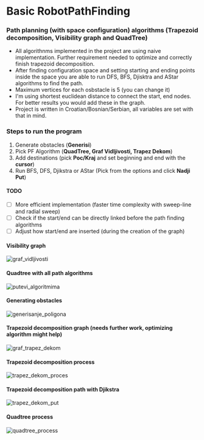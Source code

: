 # Basic RobotPathFinding

### Path planning (with space configuration) algorithms (Trapezoid decomposition, Visibility graph and QuadTree)

- All algorithnms implemented in the project are using naive implementation. Further requirement needed to optimize and correctly finish trapezoid decomposition.
- After finding configuration space and setting starting and ending points inside the space you are able to run DFS, BFS, Djisktra and AStar algorithms to find the path.
- Maximum vertices for each osbstacle is 5 (you can change it)
- I'm using shortest euclidean distance to connect the start, end nodes. For better results you would add these in the graph.
- Project is written in Croatian/Bosnian/Serbian, all variables are set with that in mind.

### Steps to run the program
1. Generate obstacles (**Generisi**)
2. Pick PF Algorithm (**QuadTree, Graf Vidljivosti, Trapez Dekom**)
3. Add destinations (pick **Poc/Kraj** and set beginning and end with the **cursor**)
4. Run BFS, DFS, Djikstra or AStar (Pick from the options and click **Nadji Put**)

#### TODO
- [ ] More efficient implementation (faster time complexity with sweep-line and radial sweep)
- [ ] Check if the start/end can be directly linked before the path finding algorithms
- [ ] Adjust how start/end are inserted (during the creation of the graph)

#### Visibility graph
![graf_vidljivosti](https://user-images.githubusercontent.com/60628863/189530788-4c6b9fb1-9f55-43a9-9083-31cc7a195a53.png)
#### Quadtree with all path algorithms
![putevi_algoritmima](https://user-images.githubusercontent.com/60628863/189530793-f0e503b7-2992-4c0d-b27e-2574652bacfe.png)
#### Generating obstacles
![generisanje_poligona](https://user-images.githubusercontent.com/60628863/189530794-40e27950-e83a-4edf-a364-f8dd02d0e83b.png)
#### Trapezoid decomposition graph (needs further work, optimizing algorithm might help)
![graf_trapez_dekom](https://user-images.githubusercontent.com/60628863/189530796-5077155c-b629-4a35-b816-02441db73d50.png)
#### Trapezoid decomposition process 
![trapez_dekom_proces](https://user-images.githubusercontent.com/60628863/189530797-27f0d6b4-0d49-4e1b-8b97-7b4b6e854c60.png)
#### Trapezoid decomposition path with Djikstra
![trapez_dekom_put](https://user-images.githubusercontent.com/60628863/189530798-51cf54af-6c80-4b11-a6cb-26759eb97f8e.png)
#### Quadtree process
![quadtree_process](https://user-images.githubusercontent.com/60628863/189530799-49dff7e9-ee9b-4a6d-a2a0-45b8cd5e2157.png)
